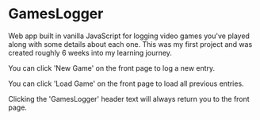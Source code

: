 # GamesLogger
Web app built in vanilla JavaScript for logging video games you've played along with some details about each one. This was my first project and was created roughly 6 weeks into my learning journey.


You can click 'New Game' on the front page to log a new entry.

You can click 'Load Game' on the front page to load all previous entries.

Clicking the 'GamesLogger' header text will always return you to the front page.

